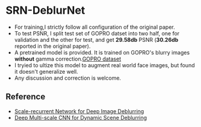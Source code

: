 # SRN-DeblurNet

- For training,I strictly follow all configuration of the original paper.
- To test PSNR, I split test set of GOPRO datset into two half, one for validation and the other for test, and get **29.58db** PSNR (**30.26db** reported in the original paper).
- A pretrained model is provided. It is trained on GOPRO's blurry images **without** gamma correction.[GOPRO dataset](https://github.com/SeungjunNah/DeepDeblur_release)
- I tryied to ultize this model to augment real world face images, but found it doesn't generalize well.
- Any discussion and correction is welcome.

## Reference ##
- [Scale-recurrent Network for Deep Image Deblurring](http://openaccess.thecvf.com/content_cvpr_2018/papers/Tao_Scale-Recurrent_Network_for_CVPR_2018_paper.pdf)
- [Deep Multi-scale CNN for Dynamic Scene Deblurring](http://openaccess.thecvf.com/content_cvpr_2017/papers/Nah_Deep_Multi-Scale_Convolutional_CVPR_2017_paper.pdf)
